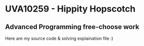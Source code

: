 # UVA10259 - Hippity Hopscotch
## Advanced Programming free-choose work

Here are my source code & solving explaination file :)
